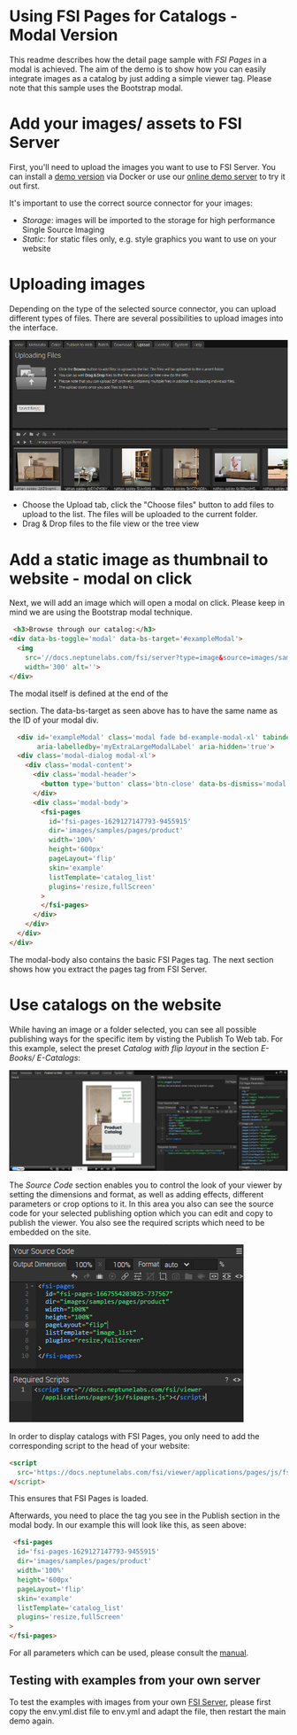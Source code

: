 # Using FSI Pages for Catalogs - Modal Version

This readme describes how the detail page sample with *FSI Pages* in a modal is achieved.
The aim of the demo is to show how you can easily integrate images as a catalog by just adding
a simple viewer tag.
Please note that this sample uses the Bootstrap modal.

# Add your images/ assets to FSI Server

First, you'll need to upload the images you want to use to FSI Server.
You can install a [demo version](https://www.neptunelabs.com/get/) via Docker or use our [online demo server](https://demo.fsi-server.com/fsi/interface/) to try it out first.

It's important to use the correct source connector for your images:

- *Storage*: images will be imported to the storage for high performance Single Source Imaging
- *Static*: for static files only, e.g. style graphics you want to use on your website

# Uploading images

Depending on the type of the selected source connector, you can upload different types of files. There are several possibilities to upload images into the interface.

![Config Image](readme-modal.png)

- Choose the Upload tab, click the "Choose files" button to add files to upload to the list. The files will be uploaded to the current folder.
- Drag & Drop files to the file view or the tree view

# Add a static image as thumbnail to website - modal on click

Next, we will add an image which will open a modal on click. Please keep in mind we are using the Bootstrap modal technique.

```html
 <h3>Browse through our catalog:</h3>
<div data-bs-toggle='modal' data-bs-target='#exampleModal'>
  <img
    src='//docs.neptunelabs.com/fsi/server?type=image&source=images/samples/pages/pages-thumb.jpg&width=300'
    width='300' alt=''>
</div>
```

The modal itself is defined at the end of the <main> section.
The data-bs-target as seen above has to have the same name as the ID of your modal div.


```html
  <div id='exampleModal' class='modal fade bd-example-modal-xl' tabindex='-1' role='dialog'
       aria-labelledby='myExtraLargeModalLabel' aria-hidden='true'>
  <div class='modal-dialog modal-xl'>
    <div class='modal-content'>
      <div class='modal-header'>
        <button type='button' class='btn-close' data-bs-dismiss='modal' aria-label='Close'></button>
      </div>
      <div class='modal-body'>
        <fsi-pages
          id='fsi-pages-1629127147793-9455915'
          dir='images/samples/pages/product'
          width='100%'
          height='600px'
          pageLayout='flip'
          skin='example'
          listTemplate='catalog_list'
          plugins='resize,fullScreen'
        >
        </fsi-pages>
      </div>
    </div>
  </div>
</div>
```
The modal-body also contains the basic FSI Pages tag.
The next section shows how you extract the pages tag from FSI Server.

# Use catalogs on the website

While having an image or a folder selected, you can see all possible publishing ways for the specific item by visting the Publish To Web tab.
For this example, select the preset *Catalog with flip layout* in the section *E-Books/ E-Catalogs*:

![Config Image](readme-modal-1.png)

The *Source Code* section enables you to control the look of your viewer by setting the dimensions and format, as well as adding effects, different parameters or crop options to it.
In this area you also can see the source code for your selected publishing option which you can edit and copy to publish the viewer.
You also see the required scripts which need to be embedded on the site.

![Config Image](readme-modal-2.png)

In order to display catalogs with FSI Pages, you only need to add the corresponding script
to the head of your website:

```html
<script
  src='https://docs.neptunelabs.com/fsi/viewer/applications/pages/js/fsipages.js'
</script>
```
This ensures that FSI Pages is loaded.

Afterwards, you need to place the *<fsi-pages>* tag you see in the Publish section in the modal body.
In our example this will look like this, as seen above:

```html
 <fsi-pages
  id='fsi-pages-1629127147793-9455915'
  dir='images/samples/pages/product'
  width='100%'
  height='600px'
  pageLayout='flip'
  skin='example'
  listTemplate='catalog_list'
  plugins='resize,fullScreen'
>
</fsi-pages>
```

For all parameters which can be used, please consult the [manual](https://docs.neptunelabs.com/fsi-viewer/latest/fsi-pages).

## Testing with examples from your own server

To test the examples with images from your own [FSI Server](https://www.neptunelabs.com/fsi-server/), please first copy the env.yml.dist file to env.yml and adapt the file, then restart the main demo again.
